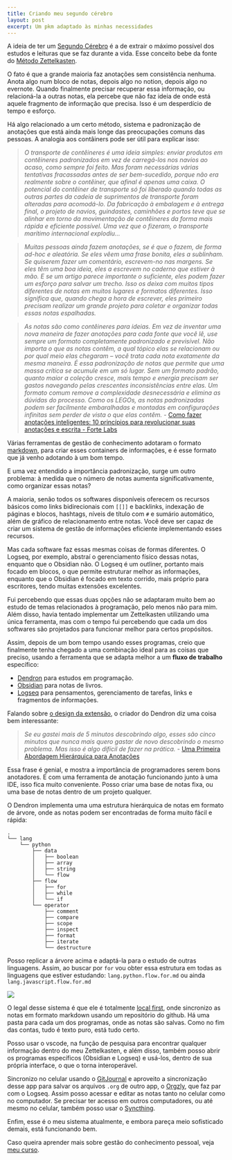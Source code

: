 ```yaml
---
title: Criando meu segundo cérebro
layout: post
excerpt: Um pkm adaptado às minhas necessidades
---
```


A ideia de ter um [Segundo Cérebro](https://fortelabs.co/blog/basboverview/) é a de extrair o máximo possível dos estudos e leituras que se faz durante a vida. Esse conceito bebe da fonte do [Método Zettelkasten](https://zettelkasten.de/posts/overview/).

O fato é que a grande maioria faz anotações sem consistência nenhuma. Anota algo num bloco de notas, depois algo no notion, depois algo no evernote. Quando finalmente precisar recuperar essa informação, ou relacioná-la a outras notas, ela percebe que não faz ideia de onde está aquele fragmento de informação que precisa. Isso é um desperdício de tempo e esforço.

Há algo relacionado a um certo método, sistema e padronização de anotações que está ainda mais longe das preocupações comuns das pessoas. A analogia aos contâiners pode ser útil para explicar isso:

> _O transporte de contêineres é uma ideia simples: enviar produtos em contêineres padronizados em vez de carregá-los nos navios ao acaso, como sempre foi feito. Mas foram necessárias várias tentativas fracassadas antes de ser bem-sucedido, porque não era realmente sobre o contêiner, que afinal é apenas uma caixa. O potencial do contêiner de transporte só foi liberado quando todas as outras partes da cadeia de suprimentos de transporte foram alteradas para acomodá-lo. Da fabricação à embalagem e à entrega final, o projeto de navios, guindastes, caminhões e portos teve que se alinhar em torno da movimentação de contêineres da forma mais rápida e eficiente possível. Uma vez que o fizeram, o transporte marítimo internacional explodiu..._

> _Muitas pessoas ainda fazem anotações, se é que o fazem, de forma ad-hoc e aleatória. Se eles vêem uma frase bonita, eles a sublinham. Se quiserem fazer um comentário, escrevem-no nas margens. Se eles têm uma boa ideia, eles a escrevem no caderno que estiver à mão. E se um artigo parece importante o suficiente, eles podem fazer um esforço para salvar um trecho. Isso os deixa com muitos tipos diferentes de notas em muitos lugares e formatos diferentes. Isso significa que, quando chega a hora de escrever, eles primeiro precisam realizar um grande projeto para coletar e organizar todas essas notas espalhadas._

> _As notas são como contêineres para ideias. Em vez de inventar uma nova maneira de fazer anotações para cada fonte que você lê, use sempre um formato completamente padronizado e previsível. Não importa o que as notas contêm, a qual tópico elas se relacionam ou por qual meio elas chegaram – você trata cada nota exatamente da mesma maneira. É essa padronização de notas que permite que uma massa crítica se acumule em um só lugar. Sem um formato padrão, quanto maior a coleção cresce, mais tempo e energia precisam ser gastos navegando pelas crescentes inconsistências entre elas. Um formato comum remove a complexidade desnecessária e elimina as dúvidas do processo. Como os LEGOs, as notas padronizadas podem ser facilmente embaralhadas e montadas em configurações infinitas sem perder de vista o que elas contêm._ - [Como fazer anotações inteligentes: 10 princípios para revolucionar suas anotações e escrita - Forte Labs](https://fortelabs.co/blog/how-to-take-smart-notes/)

Várias ferramentas de gestão de conhecimento adotaram o formato [markdown](https://www.markdownguide.org/getting-started/), para criar esses containers de informações, e é esse formato que já venho adotando à um bom tempo.

E uma vez entendido a importância padronização, surge um outro problema: à medida que o número de notas aumenta significativamente, como organizar essas notas?

A maioria, senão todos os softwares disponíveis oferecem os recursos básicos como links bidirecionais com `[[]]` e backlinks, indexação de páginas e blocos, hashtags, níveis de título com `#` e sumário automático, além de gráfico de relacionamento entre notas. Você deve ser capaz de criar um sistema de gestão de informações eficiente implementando esses recursos.

Mas cada software faz essas mesmas coisas de formas diferentes. O Logseq, por exemplo, abstraí o gerenciamento físico dessas notas, enquanto que o Obsidian não. O Logseq é um outliner, portanto mais focado em blocos, o que permite estruturar melhor as informações, enquanto que o Obsidian é focado em texto corrido, mais próprio para escritores, tendo muitas extensões excelentes.

Fui percebendo que essas duas opções não se adaptaram muito bem ao estudo de temas relacionados à programação, pelo menos não para mim. Além disso, havia tentado implementar um Zettelkasten utilizando uma única ferramenta, mas com o tempo fui percebendo que cada um dos softwares são projetados para funcionar melhor para certos propósitos.

Assim, depois de um bom tempo usando esses programas, creio que finalmente tenha chegado a uma combinação ideal para as coisas que preciso, usando a ferramenta que se adapta melhor a um **fluxo de trabalho** específico:
- [Dendron](https://www.dendron.so/) para estudos em programação.
- [Obsidian](https://obsidian.md/) para notas de livros.
- [Logseq](https://logseq.com/) para pensamentos, gerenciamento de tarefas, links e fragmentos de informações.

Falando sobre [o design da extensão](https://www.kevinslin.com/notes/e1455752-b052-4212-ac6e-cc054659f2bb/), o criador do Dendron diz uma coisa bem interessante:

> _Se eu gastei mais de 5 minutos descobrindo algo, esses são cinco minutos que nunca mais quero gastar de novo descobrindo o mesmo problema. Mas isso é algo difícil de fazer na prática._ - [Uma Primeira Abordagem Hierárquica para Anotações](https://www.kevinslin.com/notes/3dd58f62-fee5-4f93-b9f1-b0f0f59a9b64/)

Essa frase é genial, e mostra a importância de programadores serem bons anotadores. E com uma ferramenta de anotação funcionando junto à uma IDE, isso fica muito conveniente. Posso criar uma base de notas fixa, ou uma base de notas dentro de um projeto qualquer.

O Dendron implementa uma uma estrutura hierárquica de notas em formato de árvore, onde as notas podem ser encontradas de forma muito fácil e rápida:
```
.
└── lang
    └── python
        ├── data
        │   ├── boolean
        │   ├── array
        │   ├── string
        │   └── flow
        ├── flow
        │   ├── for
        │   ├── while
        │   └── if
        └── operator
            ├── comment
            ├── compare
            ├── scope
            ├── inspect
            ├── format
            ├── iterate
            └── destructure
```

Posso replicar a árvore acima e adaptá-la para o estudo de outras linguagens. Assim, ao buscar por `for` vou obter essa estrutura em todas as linguagens que estiver estudando: `lang.python.flow.for.md` ou ainda `lang.javascript.flow.for.md`

![](https://brunopaz.dev/img/blog/voohwmdqhcusdgtw467s.gif)

O legal desse sistema é que ele é totalmente [local first](https://blog.acolyer.org/2019/11/20/local-first-software/), onde sincronizo as notas em formato markdown usando um repositório do github. Há uma pasta para cada um dos programas, onde as notas são salvas. Como no fim das contas, tudo é texto puro, está tudo certo.

Posso usar o vscode, na função de pesquisa para encontrar qualquer informação dentro do meu Zettelkasten, e além disso, também posso abrir os programas específicos (Obsidian e Logseq) e usá-los, dentro de sua própria interface, o que o torna interoperável.

Sincronizo no celular usando o [GitJournal](https://gitjournal.io/) e aproveito a sincronização desse app para salvar os arquivos `.org` de outro app, o [Orgzly](http://www.orgzly.com), que faz par com o Logseq. Assim posso acessar e editar as notas tanto no celular como no computador. Se precisar ter acesso em outros computadores, ou até mesmo no celular, também posso usar o [Syncthing](https://syncthing.net/).

Enfim, esse é o meu sistema atualmente, e embora pareça meio sofisticado demais, está funcionando bem. 

Caso queira aprender mais sobre gestão do conhecimento pessoal, veja [meu curso](https://www.udemy.com/course/gestao-do-conhecimento-pessoal-pkm/?referralCode=F6991249B518263F74D2).

